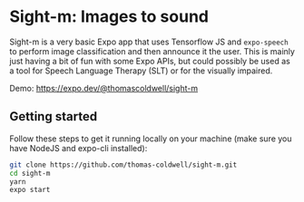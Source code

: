 # Sight-m: Images to sound

Sight-m is a very basic Expo app that uses Tensorflow JS and `expo-speech` to perform image classification and then announce it the user. This is mainly just having a bit of fun with some Expo APIs, but could possibly be used as a tool for Speech Language Therapy (SLT) or for the visually impaired.

Demo: https://expo.dev/@thomascoldwell/sight-m

## Getting started

Follow these steps to get it running locally on your machine (make sure you have NodeJS and expo-cli installed):

```bash
git clone https://github.com/thomas-coldwell/sight-m.git
cd sight-m
yarn
expo start
```
